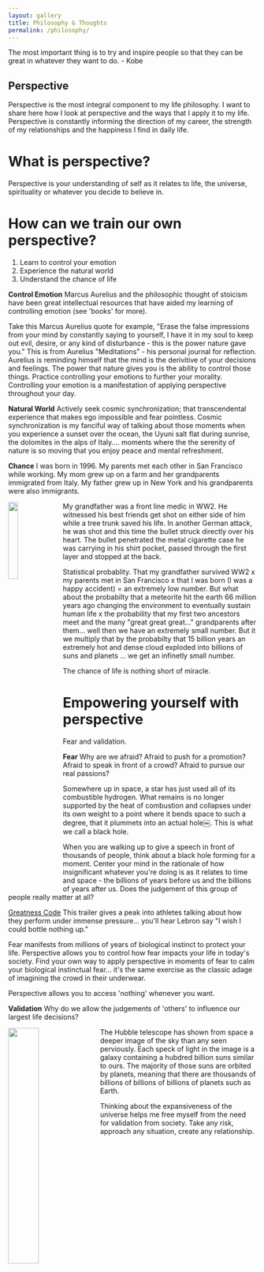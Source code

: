 ```yaml
---
layout: gallery
title: Philosophy & Thoughts
permalink: /philosophy/
---
```


The most important thing is to try and inspire people so that they can be great in whatever they want to do. - Kobe 

## Perspective

Perspective is the most integral component to my life philosophy. I want to share here how I look at perspective and the ways that I apply it to my life. Perspective is constantly informing the direction of my career, the strength of my relationships and the happiness I find in daily life.

# What is perspective?

Perspective is your understanding of self as it relates to life, the universe, spirituality or whatever you decide to believe in.

# How can we train our own perspective?

1. Learn to control your emotion
2. Experience the natural world
3. Understand the chance of life

**Control Emotion**
Marcus Aurelius and the philosophic thought of stoicism have been great intellectual resources that have aided my learning of controlling emotion (see 'books' for more).

Take this Marcus Aurelius quote for example, "Erase the false impressions from your mind by constantly saying to yourself, I have it in my soul to keep out evil, desire, or any kind of disturbance - this is the power nature gave you." This is from Aurelius "Meditations" - his personal journal for reflection. Aurelius is reminding himself that the mind is the derivitive of your decisions and feelings. The power that nature gives you is the ability to control those things. Practice controlling your emotions to further your morality. Controlling your emotion is a manifestation of applying perspective throughout your day.

**Natural World**
Actively seek cosmic synchronization; that transcendental experience that makes ego impossible and fear pointless. Cosmic synchronization is my fanciful way of talking about those moments when you experience a sunset over the ocean, the Uyuni salt flat during sunrise, the dolomites in the alps of Italy.... moments where the the serenity of nature is so moving that you enjoy peace and mental refreshment. 

**Chance**
I was born in 1996. My parents met each other in San Francisco while working. My mom grew up on a farm and her grandparents immigrated from Italy. My father grew up in New York and his grandparents were also immigrants.

<img style="float: left; margin: 0px 10px 10px 0px;" src="{{site.imgurl}}/grandpa.JPG" width="20%" />
My grandfather was a front line medic in WW2. He witnessed his best friends get shot on either side of him while a tree trunk saved his life. In another German attack, he was shot and this time the bullet struck directly over his heart. The bullet penetrated the metal cigarette case he was carrying in his shirt pocket, passed through the first layer and stopped at the back.

Statistical probablity. That my grandfather survived WW2 x my parents met in San Francisco x that I was born (I was a happy accident) = an extremely low number. But what about the probabilty that a meteorite hit the earth 66 million years ago changing the environment to eventually sustain human life x the probability that my first two ancestors meet and the many "great great great..." grandparents after them... well then we have an extremely small number. But it we multiply that by the probabilty that 15 billion years an extremely hot and dense cloud exploded into billions of suns and planets ... we get an infinetly small number.

The chance of life is nothing short of miracle.

# Empowering yourself with perspective

Fear and validation.  

**Fear**
Why are we afraid? Afraid to push for a promotion? Afraid to speak in front of a crowd? Afraid to pursue our real passions? 

Somewhere up in space, a star has just used all of its combustible hydrogen. What remains is no longer supported by the heat of combustion and collapses under its own weight to a point where it bends space to such a degree, that it plummets into an actual hole￼. This is what we call a black hole.

When you are walking up to give a speech in front of thousands of people, think about a black hole forming for a moment. Center your mind in the rationale of how insignificant whatever you're doing is as it relates to time and space - the billions of years before us and the billions of years after us. Does the judgement of this group of people really matter at all?

[Greatness Code](https://www.youtube.com/watch?time_continue=88&v=t2I3Yd27dGw&feature=emb_logo) This trailer gives a peak into athletes talking about how they perform under immense pressure... you'll hear Lebron say "I wish I could bottle nothing up."

Fear manifests from millions of years of biological instinct to protect your life. Perspective allows you to control how fear impacts your life in today's society. Find your own way to apply perspective in moments of fear to calm your biological instinctual fear... it's the same exercise as the classic adage of imagining the crowd in their underwear. 

Perspective allows you to access 'nothing' whenever you want.

**Validation**
Why do we allow the judgements of 'others' to influence our largest life decisions?

<img style="float: left; margin: 0px 10px 10px 0px;" src="{{site.imgurl}}/Hubble.jpg" width="35%" /> 
The Hubble telescope has shown from space a deeper image of the sky than any seen perviously. Each speck of light in the image is a galaxy containing a hubdred billion suns similar to ours. The majority of those suns are orbited by planets, meaning that there are thousands of billions of billions of billions of planets such as Earth. 

Thinking about the expansiveness of the universe helps me free myself from the need for validation from society. Take any risk, approach any situation, create any relationship.


